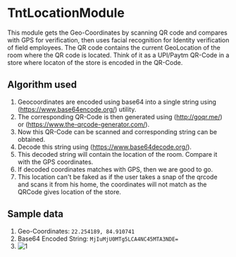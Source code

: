 # TntLocationModule

This module gets the Geo-Coordinates by scanning QR code and compares with GPS for verification,
then uses facial recognition for Identity verification of field employees.
The QR code contains the current GeoLocation of the room where the QR code is located.
Think of it as a UPI/Paytm QR-Code in a store where locaton of the store is encoded in the QR-Code.

## Algorithm used

1. Geocoordinates are encoded using base64 into a single string using (https://www.base64encode.org/) utility.
2. The corresponding QR-Code is then generated using (http://goqr.me/) or (https://www.the-qrcode-generator.com/).
3. Now this QR-Code can be scanned and corresponding string can be obtained.
4. Decode this string using (https://www.base64decode.org/).
5. This decoded string will contain the location of the room. Compare it with the GPS coordinates.
6. If decoded coordinates matches with GPS, then we are good to go.
7. This location can't be faked as if the user takes a snap of the qrcode and scans it from his home,
   the coordinates will not match as the QRCode gives location of the store.

## Sample data

1. Geo-Coordinates: `22.254189, 84.910741`
2. Base64 Encoded String: `MjIuMjU0MTg5LCA4NC45MTA3NDE=`
3. ![1](https://i.imgur.com/0DugdyS.png)
